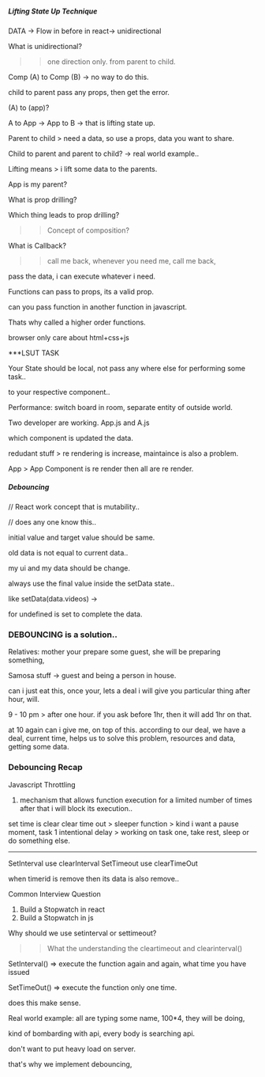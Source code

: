 ##### Lifting State Up Technique

DATA -> Flow in before in react-> unidirectional

What is unidirectional?

>> one direction only. from parent to child.

Comp (A) to Comp (B) -> no way to do this.

child to parent pass any props, then get the error.

(A) to (app)?

A to App -> App to B -> that is lifting state up.

Parent to child > need a data, so use a props, data you want to share.

Child to parent and parent to child? -> real world example..

Lifting means > i lift some data to the parents.

App is my parent?

What is prop drilling?  

Which thing leads to prop drilling?

>> Concept of composition?

What is Callback?

>> call me back, whenever you need me, call me back, 

pass the data, i can execute whatever i need.

Functions can pass to props, its a valid prop. 

can you pass function in another function in javascript.

Thats why called a higher order functions.

browser only care about html+css+js



***LSUT TASK


Your State should be local, not pass any where else for performing some task..

to your respective component..

Performance: switch board in room, separate entity of outside world.

Two developer are working. App.js and A.js

which component is updated the data.

redudant stuff > re rendering is increase, maintaince is also a problem.

App > App Component is re render then all are re render.


##### Debouncing


// React work concept that is mutability..

// does any one know this..

initial value and target value should be same.

old data is not equal to current data..

my ui and my data should be change.


always use the final value inside the setData state..

like setData(data.videos) ->

for undefined is set to complete the data.

### DEBOUNCING is a solution..

Relatives: mother your prepare some guest, she will be preparing something, 

Samosa stuff -> guest and being a person in house.

can i just eat this, once your, lets a deal i will give you particular thing after hour, will.

9 - 10 pm > after one hour. 
if you ask before 1hr, then it will add 1hr on that.

at 10 again can i give me, on top of this. according to our deal, we have a deal, current time, helps us to solve this problem, resources and data, getting some data.  


### Debouncing Recap

Javascript Throttling
1) mechanism that allows function execution for a limited number of times after that i will block its execution..


set time is clear
clear time out >
sleeper function > kind i want a pause moment, task 1
intentional delay > working on task one, take rest, sleep or do something else.

********************************************

SetInterval use clearInterval
SetTimeout use clearTimeOut

when timerid is remove then its data is also remove..

Common Interview Question
1) Build a Stopwatch in react
2) Build a Stopwatch in js

Why should we use setinterval or settimeout?
>> What the understanding the cleartimeout and clearinterval() 
>> 

SetInterval() => execute the function again and again, what time you have issued

SetTimeOut() => execute the function only one time.

does this make sense.

Real world example: all are typing some name, 100*4, they will be doing,

kind of bombarding with api, every body is searching api.

don't want to put heavy load on server.

that's why we implement debouncing,





